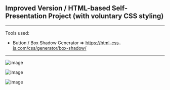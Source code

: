
## Improved Version / HTML-based Self-Presentation Project (with voluntary CSS styling)

<hr>

Tools used:
- Button / Box Shadow Generator => https://html-css-js.com/css/generator/box-shadow/

<hr>


![image](https://user-images.githubusercontent.com/90147636/184847123-7fae2d53-c43b-473a-8297-556c62e90dd6.png)

![image](https://user-images.githubusercontent.com/90147636/184847692-1a01af86-00cc-4d1a-b102-6bbc3aee1393.png)

![image](https://user-images.githubusercontent.com/90147636/184847762-81ed9ed5-49e3-47ed-9df5-cc9da195e039.png)


